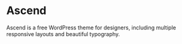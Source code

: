 Ascend
======

Ascend is a free WordPress theme for designers, including multiple responsive layouts and beautiful typography.